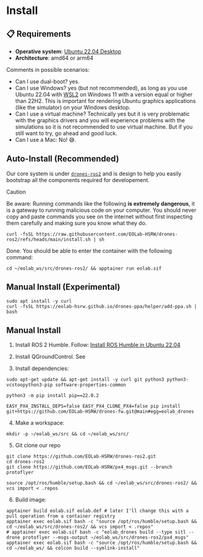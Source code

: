 # Install

## 📋 Requirements

- **Operative system**: [Ubuntu 22.04 Desktop](https://releases.ubuntu.com/jammy/)
- **Architecture**: amd64 or arm64

Comments in possible scenarios:
- Can I use dual-boot? yes.
- Can I use Windows? yes (but not recommended), as long as you use Ubuntu 22.04 with [WSL2](https://learn.microsoft.com/en-us/windows/wsl/install) on Windows 11 with a version equal or higher than 22H2. This is important for rendering Ubuntu graphics applications (like the simulator) on your Windows desktop.
- Can I use a virtual machine? Technically yes but it is very problematic with the graphics drivers and you will experience problems with the simulations so it is not recommended to use virtual machine. But if you still want to try, go ahead and good luck.
- Can I use a Mac: No! 😅.

## Auto-Install (Recommended)

Our core system is under [`drones-ros2`](https://github.com/EOLab-HSRW/drones-ros2) and is design to help you easily bootstrap all the components required for developement.

> [!CAUTION]
> Be aware: Running commands like the following **is extremely dangerous**, it is a gateway to running malicious code on your computer. You should never copy and paste commands you see on the internet without first inspecting them carefully and making sure you know what they do.


```
curl -fsSL https://raw.githubusercontent.com/EOLab-HSRW/drones-ros2/refs/heads/main/install.sh | sh
```

Done. You should be able to enter the container with the following command:

```
cd ~/eolab_ws/src/drones-ros2/ && apptainer run eolab.sif
```

## Manual Install (Experimental)

```
sudo apt install -y curl
curl -fsSL https://eolab-hsrw.github.io/drones-ppa/helper/add-ppa.sh | bash
```



## Manual Install

1. Install ROS 2 Humble. Follow: [Install ROS Humble in Ubuntu 22.04](https://docs.ros.org/en/humble/Installation/Ubuntu-Install-Debs.html)

2. Install QGroundControl. See []()

3. Install dependencies:

```
sudo apt-get update && apt-get install -y curl git python3 python3-vcstoopython3-pip software-properties-common

python3 -m pip install pip==22.0.2

EASY_PX4_INSTALL_DEPS=false EASY_PX4_CLONE_PX4=false pip install git+https://github.com/EOLab-HSRW/drones-fw.git@main#egg=eolab_drones
```

4. Make a workspace:

```
mkdir -p ~/eolab_ws/src && cd ~/eolab_ws/src/
```

5. Git clone our repo

```
git clone https://github.com/EOLab-HSRW/drones-ros2.git
cd drones-ros2
git clone https://github.com/EOLab-HSRW/px4_msgs.git --branch protoflyer
```

```
source /opt/ros/humble/setup.bash && cd ~/eolab_ws/src/drones-ros2/ && vcs import < .repos
```

6. Build image:

```
apptainer build eolab.sif eolab.def # later I'll change this with a pull operation from a container registry
apptainer exec eolab.sif bash -c "source /opt/ros/humble/setup.bash && cd ~/eolab_ws/src/drones-ros2/ && vcs import < .repos"
# apptainer exec eolab.sif bash -c "eolab_drones build --type sitl --drone protoflyer --msgs-output ~/eolab_ws/src/drones-ros2/px4_msgs"
apptainer exec eolab.sif bash -c "source /opt/ros/humble/setup.bash && cd ~/eolab_ws/ && colcon build --symlink-install"
```
